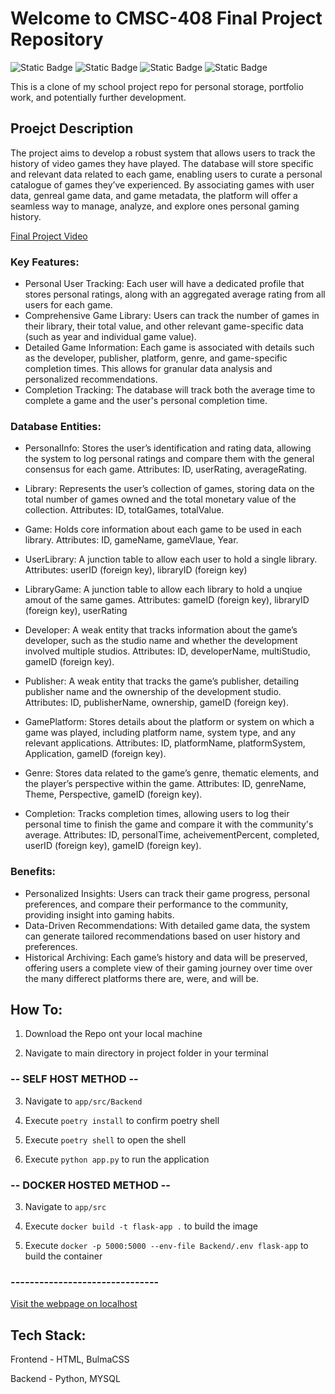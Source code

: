# Welcome to CMSC-408 Final Project Repository
![Static Badge](https://img.shields.io/badge/build-passing-brightgreen) ![Static Badge](https://img.shields.io/badge/AI-YES-blue)
![Static Badge](https://img.shields.io/badge/contributors-3-orange) ![Static Badge](https://img.shields.io/badge/elapsed-58hr-white)
  
  This is a clone of my school project repo for personal storage, portfolio work, and potentially further development.

## Proejct Description
  The project aims to develop a robust system that allows users to track the history of video games they have played. The database will store specific and relevant data related to each game, enabling users to curate a personal catalogue of games they’ve experienced. By associating games with user data, genreal game data, and game metadata, the platform will offer a seamless way to manage, analyze, and explore ones personal gaming history.

[Final Project Video](https://youtu.be/c_xCT7hxRyg)

### Key Features:
- Personal User Tracking: Each user will have a dedicated profile that stores personal ratings, along with an aggregated average rating from all users for each game.
- Comprehensive Game Library: Users can track the number of games in their library, their total value, and other relevant game-specific data (such as year and individual game value).
- Detailed Game Information: Each game is associated with details such as the developer, publisher, platform, genre, and game-specific completion times. This allows for granular data analysis and personalized recommendations.
- Completion Tracking: The database will track both the average time to complete a game and the user's personal completion time.

### Database Entities:
- PersonalInfo: Stores the user’s identification and rating data, allowing the system to log personal ratings and compare them with the general consensus for each game.
          Attributes: ID, userRating, averageRating.
  
- Library: Represents the user’s collection of games, storing data on the total number of games owned and the total monetary value of the collection.
        Attributes: ID, totalGames, totalValue.
  
- Game: Holds core information about each game to be used in each library.
        Attributes: ID, gameName, gameVlaue, Year.
  
- UserLibrary: A junction table to allow each user to hold a single library.
        Attributes: userID (foreign key), libraryID (foreign key)
  
- LibraryGame: A junction table to allow each library to hold a unqiue amout of the same games.
        Attributes: gameID (foreign key), libraryID (foreign key), userRating
  
- Developer: A weak entity that tracks information about the game’s developer, such as the studio name and whether the development involved multiple studios.
        Attributes: ID, developerName, multiStudio, gameID (foreign key).
  
- Publisher: A weak entity that tracks the game’s publisher, detailing publisher name and the ownership of the development studio.
        Attributes: ID, publisherName, ownership, gameID (foreign key).
  
- GamePlatform: Stores details about the platform or system on which a game was played, including platform name, system type, and any relevant applications.
        Attributes: ID, platformName, platformSystem, Application, gameID (foreign key).
  
- Genre: Stores data related to the game’s genre, thematic elements, and the player’s perspective within the game.
        Attributes: ID, genreName, Theme, Perspective, gameID (foreign key).
  
- Completion: Tracks completion times, allowing users to log their personal time to finish the game and compare it with the community's average.
        Attributes: ID, personalTime, acheivementPercent, completed, userID (foreign key), gameID (foreign key).

### Benefits:
- Personalized Insights: Users can track their game progress, personal preferences, and compare their performance to the community, providing insight into gaming habits.
- Data-Driven Recommendations: With detailed game data, the system can generate tailored recommendations based on user history and preferences.
- Historical Archiving: Each game’s history and data will be preserved, offering users a complete view of their gaming journey over time over the many differect platforms there are, were, and will be.

## How To:

1. Download the Repo ont your local machine

2. Navigate to main directory in project folder in your terminal

### -- SELF HOST METHOD --

3. Navigate to `app/src/Backend`

4. Execute `poetry install` to confirm poetry shell

5. Execute `poetry shell` to open the shell

6. Execute `python app.py` to run the application

### -- DOCKER HOSTED METHOD --

3. Navigate to `app/src`

4. Execute `docker build -t flask-app .` to build the image

5. Execute `docker -p 5000:5000 --env-file Backend/.env flask-app` to build the container

### -------------------------------

[Visit the webpage on localhost](http://localhost:5000)

## Tech Stack:

Frontend - HTML, BulmaCSS

Backend - Python, MYSQL
